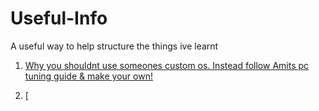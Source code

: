 # Useful-Info
A useful way to help structure the things ive learnt

1. [Why you shouldnt use someones custom os. Instead follow Amits pc tuning guide & make your own!](#/windows/Chatgpt-rewrite.md)

2. [















